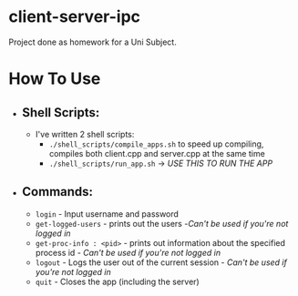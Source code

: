 # client-server-ipc

Project done as homework for a Uni Subject.

# How To Use

- ## Shell Scripts:

  - I've written 2 shell scripts:
    - `./shell_scripts/compile_apps.sh` to speed up compiling, compiles both client.cpp and server.cpp at the same time
    - `./shell_scripts/run_app.sh` -> _USE THIS TO RUN THE APP_

- ## Commands:

  - `login` - Input username and password
  - `get-logged-users` - prints out the users -_Can't be used if you're not logged in_
  - `get-proc-info : <pid>` - prints out information about the specified process id - _Can't be used if you're not logged in_
  - `logout` - Logs the user out of the current session - _Can't be used if you're not logged in_
  - `quit` - Closes the app (including the server)
